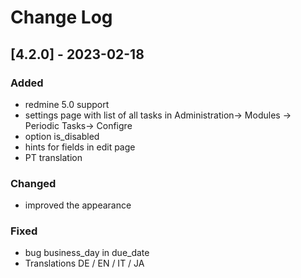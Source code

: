 # Change Log


## [4.2.0] - 2023-02-18

### Added

- redmine 5.0 support
- settings page with list of all tasks in Administration-> Modules -> Periodic Tasks-> Configre
- option is_disabled
- hints for fields in edit page
- PT translation

### Changed
- improved the appearance

### Fixed

- bug business_day in due_date
- Translations DE / EN / IT / JA

 